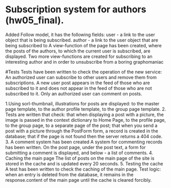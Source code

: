 # Subscription system for authors (hw05_final).

Added Follow model, it has the following fields:
user - a link to the user object that is being subscribed.
author - a link to the user object that are being subscribed to
A view-function of the page has been created, where the posts of the authors, to which the current user is subscribed, are displayed.
Two more view-functions are created for subscribing to an interesting author and in order to unsubscribe from a boring graphomaniac

#Tests
Tests have been written to check the operation of the new service:
An authorized user can subscribe to other users and remove them from subscriptions.
A new user post appears in the feed of those who are subscribed to it and does not appear in the feed of those who are not subscribed to it.
Only an authorized user can comment on posts.

1.Using sorl-thumbnail, illustrations for posts are displayed:
to the master page template,
to the author profile template,
to the group page template.
2. Tests are written that check:
that when displaying a post with a picture, the image is passed in the context dictionary
to Home Page,
to the profile page,
to the group page,
to a separate page of the post;
that when you send a post with a picture through the PostForm form, a record is created in the database;
that if the page is not found then the server returns a 404 code.
3. A comment system has been created
A system for commenting records has been written. On the post page, under the post text, a form for submitting a comment is displayed, and below - a list of comments.
4. Caching the main page
The list of posts on the main page of the site is stored in the cache and is updated every 20 seconds.
5. Testing the cache
A test has been written to check the caching of the main page. Test logic: when an entry is deleted from the database, it remains in the response.content of the main page until the cache is cleared forcibly.
